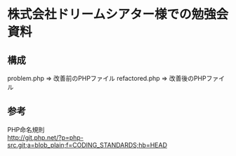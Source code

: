 # 株式会社ドリームシアター様での勉強会資料

## 構成
problem.php => 改善前のPHPファイル
refactored.php => 改善後のPHPファイル

## 参考
PHP命名規則  
http://git.php.net/?p=php-src.git;a=blob_plain;f=CODING_STANDARDS;hb=HEAD
